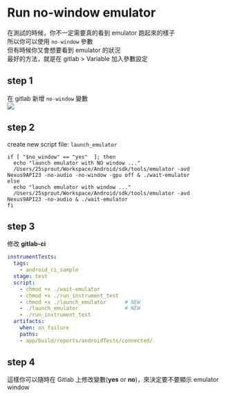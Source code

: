 # Run no-window emulator
在測試的時候，你不一定需要真的看到 emulator 跑起來的樣子<br/>
所以你可以使用 `no-window` 參數<br/>
但有時候你又會想要看到 emulator 的狀況<br/>
最好的方法，就是在 gitlab > Variable 加入參數設定<br/>

## step 1
在 gitlab 新增 `no-window` 變數<br/>
![](https://i.imgur.com/TK00IU2.png)

## step 2
create new script file: `launch_emulator`
``` script
if [ "$no_window" == "yes"  ]; then
  echo "launch emulator with NO window ..."
  /Users/25sprout/Workspace/Android/sdk/tools/emulator -avd Nexus9API23 -no-audio -no-window -gpu off & ./wait-emulator
else
  echo "launch emulator with window ..."
  /Users/25sprout/Workspace/Android/sdk/tools/emulator -avd Nexus9API23 -no-audio & ./wait-emulator
fi

```

## step 3
修改 **gitlab-ci**
``` yml
instrumentTests:
  tags:
    - android_ci_sample
  stage: test
  script:
    - chmod +x ./wait-emulator
    - chmod +x ./run_instrument_test
    - chmod +x ./launch_emulator      # NEW
    - ./launch_emulator               # NEW
    - ./run_instrument_test
  artifacts:
    when: on_failure
    paths:
    - app/build/reports/androidTests/connected/
```

## step 4
這樣你可以隨時在 Gitlab 上修改變數(**yes** or **no**)，來決定要不要顯示 emulator window

